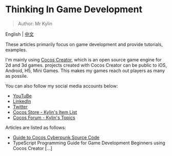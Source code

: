 # Thinking In Game Development

>Author: Mr Kylin

English | [中文](./README-ZH.md)

These articles primarily focus on game development and provide tutorials, examples.

I'm mainly using [Cocos Creator](www.cocos.com), which is an open source game engine for 2d and 3d games. projects created with Cocos Creator can be public to iOS, Android, H5, Mini Games. This makes my games reach out players as many as possile.

You can also follow my social media accounts below:

- [YouTuBe](https://www.youtube.com/@LearnCocos)
- [LinkedIn](https://www.linkedin.com/in/mrkylin/)
- [Twitter](https://twitter.com/kylin_cc)
- [Cocos Store - Kylin's Item List](https://store.cocos.com/app/en/search?name=%E9%BA%92%E9%BA%9F%E5%AD%90)
- [Cocos Forum - Kylin's Topics](https://discuss.cocos2d-x.org/u/mr.kylin/activity/topics)

Articles are listed as follows:

- [Guide to Cocos Cyberpunk Source Code](./guide-to-cocos-cyberpunk/readme-en.md)
- TypeScript Programming Guide for Game Development Beginners using Cocos Creator [...]
